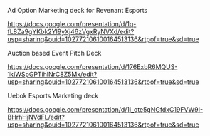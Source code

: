 Ad Option Marketing deck for Revenant Esports

https://docs.google.com/presentation/d/1q-fL8Za9gYKbk2Yl9yXj46zVgxRyNVXd/edit?usp=sharing&ouid=102772106100164513136&rtpof=true&sd=true


Auction based Event Pitch Deck

https://docs.google.com/presentation/d/176ExbR6MQUS-1kIWSpGPTihlNrC8Z5Mx/edit?usp=sharing&ouid=102772106100164513136&rtpof=true&sd=true

Uebok Esports Marketing deck

https://docs.google.com/presentation/d/1i_ote5gNGfdxC19FVW9I-BHrhHjNVdFL/edit?usp=sharing&ouid=102772106100164513136&rtpof=true&sd=true
